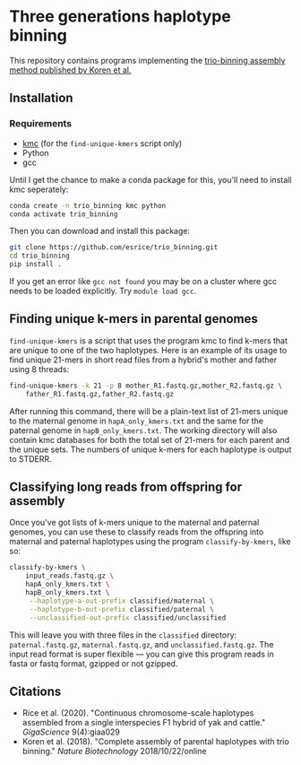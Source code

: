 # Three generations haplotype binning 
This repository contains programs implementing the [trio-binning assembly method published by Koren et al.](https://www.nature.com/articles/nbt.4277)

## Installation
### Requirements
* [kmc](https://github.com/refresh-bio/KMC) (for the `find-unique-kmers` script only)
* Python
* gcc

Until I get the chance to make a conda package for this, you'll need to install
kmc seperately:
```bash
conda create -n trio_binning kmc python
conda activate trio_binning
```

Then you can download and install this package:
```bash
git clone https://github.com/esrice/trio_binning.git
cd trio_binning
pip install .
```

If you get an error like `gcc not found` you may be on a cluster where gcc
needs to be loaded explicitly. Try `module load gcc`.

## Finding unique k-mers in parental genomes
`find-unique-kmers` is a script that uses the program kmc to find k-mers that
are unique to one of the two haplotypes. Here is an example of its usage to find
unique 21-mers in short read files from a hybrid's mother and father using 8
threads:

```bash
find-unique-kmers -k 21 -p 8 mother_R1.fastq.gz,mother_R2.fastq.gz \
    father_R1.fastq.gz,father_R2.fastq.gz
```

After running this command, there will be a plain-text list of 21-mers unique to
the maternal genome in `hapA_only_kmers.txt` and the same for the paternal
genome in `hapB_only_kmers.txt`. The working directory will also contain kmc
databases for both the total set of 21-mers for each parent and the unique sets.
The numbers of unique k-mers for each haplotype is output to STDERR.

## Classifying long reads from offspring for assembly
Once you've got lists of k-mers unique to the maternal and paternal genomes,
you can use these to classify reads from the offspring into maternal and
paternal haplotypes using the program `classify-by-kmers`, like so:

```bash
classify-by-kmers \
    input_reads.fastq.gz \
    hapA_only_kmers.txt \
    hapB_only_kmers.txt \
     --haplotype-a-out-prefix classified/maternal \
     --haplotype-b-out-prefix classified/paternal \
     --unclassified-out-prefix classified/unclassified
```

This will leave you with three files in the `classified` directory:
`paternal.fastq.gz`, `maternal.fastq.gz`, and `unclassified.fastq.gz`. The
input read format is super flexible &mdash; you can give this program reads in
fasta or fastq format, gzipped or not gzipped.

## Citations
* Rice et al. (2020). "Continuous chromosome-scale haplotypes assembled from a single interspecies F1 hybrid of yak and cattle." _GigaScience_ 9(4):giaa029
* Koren et al. (2018). "Complete assembly of parental haplotypes with trio binning." _Nature Biotechnology_ 2018/10/22/online
